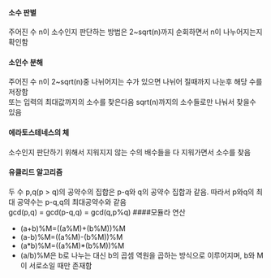 #### 소수 판별
주어진 수 n이 소수인지 판단하는 방법은 2~sqrt(n)까지 순회하면서 n이 나누어지는지 확인함
#### 소인수 분해
주어진 수 n이 2~sqrt(n)중 나뉘어지는 수가 있으면 나뉘어 질때까지 나눈후 해당 수를 저장함
<br>
또는 입력의 최대값까지의 소수를 찾은다음 sqrt(n)까지의 소수들로만 나눠서 찾을수 있음
#### 에라토스테네스의 체
소수인지 판단하기 위해서 지워지지 않는 수의 배수들을 다 지워가면서 소수를 찾음
#### 유클리드 알고리즘
두 수 p,q(p > q)의 공약수의 집합은 p-q와 q의 공약수 집합과 같음. 따라서 p와q의 최대 공약수는 p-q,q의 최대공약수와 같음
<br>
gcd(p,q) = gcd(p-q,q) = gcd(q,p%q)
####모듈라 연산
- (a+b)%M=((a%M)+(b%M))%M
- (a-b)%M=((a%M)-(b%M))%M
- (a\*b)%M=((a%M)*(b%M))%M
- (a/b)%M은 b로 나누는 대신 b의 곱셈 역원을 곱하는 방식으로 이루어지며, b와 M이 서로소일 때만 존재함